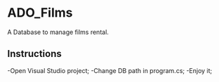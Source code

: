 # ADO_Films
A Database to manage films rental.

## Instructions

-Open Visual Studio project;
-Change DB path in program.cs;
-Enjoy it;
